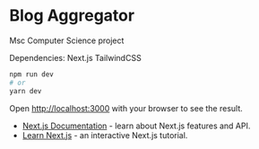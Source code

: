 # Blog Aggregator

Msc Computer Science project


Dependencies:
Next.js
TailwindCSS

```bash
npm run dev
# or
yarn dev
```

Open [http://localhost:3000](http://localhost:3000) with your browser to see the result.



- [Next.js Documentation](https://nextjs.org/docs) - learn about Next.js features and API.
- [Learn Next.js](https://nextjs.org/learn) - an interactive Next.js tutorial.

